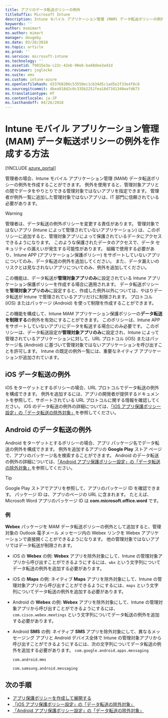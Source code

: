 ```yaml
---
title: アプリのデータ転送ポリシーの例外
titleSuffix: Microsoft Intune
description: Intune モバイル アプリケーション管理 (MAM) データ転送ポリシーの例外を作成します。
keywords: ''
author: msmimart
ms.author: mimart
manager: dougeby
ms.date: 03/28/2018
ms.topic: article
ms.prod: ''
ms.service: microsoft-intune
ms.technology: ''
ms.assetid: f9015e3a-c22c-42eb-90e6-ba48dee3a41d
ms.reviewer: joglocke
ms.suite: ems
ms.custom: intune-azure
ms.openlocfilehash: d33768206c53550ec1cb34d5c1ad5e2f33e4f8c8
ms.sourcegitcommit: dbea918d2c0c335b2251fea18d7341340eafd673
ms.translationtype: HT
ms.contentlocale: ja-JP
ms.lasthandoff: 04/26/2018
---
```

# <a name="how-to-create-exceptions-to-the-intune-mobile-application-management-mam-data-transfer-policy"></a>Intune モバイル アプリケーション管理 (MAM) データ転送ポリシーの例外を作成する方法

[!INCLUDE [azure_portal](./includes/azure_portal.md)]

管理者の場合、Intune モバイル アプリケーション管理 (MAM) データ転送ポリシーの例外を作成することができます。 例外を使用すると、管理対象アプリとの間でデータをやりとりできる管理対象ではないアプリを指定できます。 管理者が例外一覧に追加した管理対象ではないアプリは、IT 部門に信頼されている必要があります。 

>[!WARNING] 
> 管理者は、データ転送の例外ポリシーを変更する責任があります。 管理対象ではないアプリ (Intune によって管理されていないアプリケーション) は、このポリシーに追加すると、管理対象アプリによって保護されているデータにアクセスできるようになります。 このような保護されたデータのアクセスで、データ セキュリティの漏えいが発生する可能性があります。 組織で使用する必要があり、Intune APP (アプリケーション保護ポリシー) をサポートしていないアプリについてのみ、データ転送の例外を追加してください。 また、データ漏えいのリスクとは見なされないアプリについてのみ、例外を追加してください。

この機能は、データ転送が**管理対象アプリのみ**に設定されている Intune アプリケーション保護ポリシーを作成する場合に適用されます。 データ転送ポリシーを**管理対象アプリのみ**に設定すると、作成した例外以外については、やはりデータ転送が Intune で管理されているアプリだけに制限されます。 プロトコル (iOS) またはパッケージ (Android) を使って制限を作成することができます。

この機能を構成して、Intune MAM アプリケーション保護ポリシーの**データ転送を制限する**の例外を有効にすることができます。 このポリシーは、Intune APP をサポートしていないアプリにデータを転送する場合にのみ必要です。 このポリシーは、データ転送設定が**管理対象アプリのみ**に設定され、Intune によって管理されているアプリケーションに対して、URL プロトコル (iOS) またはパッケージ名 (Android) に基づいて管理対象ではないアプリケーションを呼び出すことを許可します。 Intune の既定の例外一覧には、重要なネイティブ アプリケーションが追加されています。 

## <a name="ios-data-transfer-exceptions"></a>iOS データ転送の例外
iOS をターゲットとするポリシーの場合、URL プロトコルでデータ転送の例外を構成できます。 例外を追加するには、アプリの開発者が提供するドキュメントを参照して、サポートされている URL プロトコルに関する情報を確認してください。 iOS のデータ転送の例外の詳細については、[「iOS アプリ保護ポリシー設定」の「データ転送の除外対象」](app-protection-policy-settings-ios.md#data-transfer-exemptions)を参照してください。

## <a name="android-data-transfer-exceptions"></a>Android のデータ転送の例外
Android をターゲットとするポリシーの場合、アプリ パッケージ名でデータ転送の例外を構成できます。 例外を追加するアプリの **Google Play** ストア ページで、アプリのパッケージ名を検索することができます。 Android のデータ転送の例外の詳細については、[「Android アプリ保護ポリシー設定」の「データ転送の除外対象」](app-protection-policy-settings-android.md#data-transfer-exemptions)を参照してください。


>[!TIP]
> Google Play ストアでアプリを参照して、アプリのパッケージ ID を確認できます。 パッケージ ID は、アプリのページの URL に含まれます。 たとえば、Microsoft Word アプリのパッケージ ID は **com.microsoft.office.word** です。

### <a name="example"></a>例
**Webex** パッケージを MAM データ転送ポリシーの例外として追加すると、管理対象の Outlook 電子メール メッセージ内の Webex リンクを Webex アプリケーションで直接開くことができるようになります。 他の管理対象ではないアプリではデータ転送が制限されます。

- iOS の **Webex** の例: **Webex** アプリを除外対象にして、Intune の管理対象アプリから呼び出すことができるようにするには、<code>wbx</code> という文字列についてデータ転送の例外を追加する必要があります。
    
 - iOS の **Maps** の例: ネイティブ **Maps** アプリを除外対象にして、Intune の管理対象アプリから呼び出すことができるようにするには、<code>maps</code> という文字列についてデータ転送の例外を追加する必要があります。

- Android の **Webex** の例: **Webex** アプリを除外対象にして、Intune の管理対象アプリから呼び出すことができるようにするには、<code>com.cisco.webex.meetings</code> という文字列についてデータ転送の例外を追加する必要があります。
    
- Android **SMS** の例: ネイティブ **SMS** アプリを除外対象にして、異なるメッセージング アプリと Android デバイス全体で Intune の管理対象アプリから呼び出すことができるようにするには、次の文字列についてデータ転送の例外を追加する必要があります。 
    <code>com.google.android.apps.messaging</code>
    
    <code>com.android.mms</code>
    
    <code>com.samsung.android.messaging</code>

## <a name="next-steps"></a>次の手順

- [アプリ保護ポリシーを作成して展開する](app-protection-policies.md)
- [「iOS アプリ保護ポリシー設定」の「データ転送の除外対象」](app-protection-policy-settings-ios.md#data-transfer-exemptions)
- [「Android アプリ保護ポリシー設定」の「データ転送の除外対象」](app-protection-policy-settings-android.md#data-transfer-exemptions)
